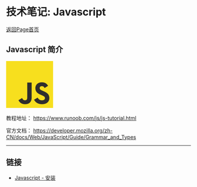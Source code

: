 # 技术笔记: Javascript

[返回Page首页](../index.md)

## Javascript 简介


![Javascript_logo](./pics/index_01.png)


教程地址：
https://www.runoob.com/js/js-tutorial.html

官方文档：
https://developer.mozilla.org/zh-CN/docs/Web/JavaScript/Guide/Grammar_and_Types

***

## 链接
- [Javascript - 安装](./app/django_setup.md)
